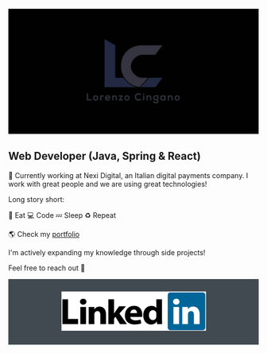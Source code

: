 ![alt README header](https://github.com/cinganolorenzo/cinganolorenzo/raw/main/logo.jpg)

## Web Developer (Java, Spring & React)

🔭 Currently working at Nexi Digital, an Italian digital payments company. I work with great people and we are using great technologies! 

Long story short:

🥑 Eat 💻 Code 💤 Sleep ♻️ Repeat


🌎 Check my [portfolio](https://portfolio.cingano.me/)

I'm actively expanding my knowledge through side projects! 

Feel free to reach out 💬

<div align="center" style="background:#414a50; padding: 25px 0;">
     <a href="https://www.linkedin.com/in/lorenzo-cingano-5aa951223/">
        <img src="https://github.com/cinganolorenzo/cinganolorenzo/raw/main/linkedin_logo.png" alt="Connect on Linkedin">
    </a>
</div>
